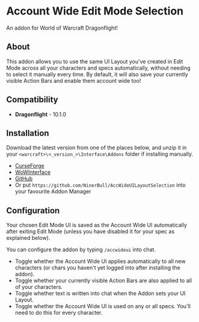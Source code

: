 # Account Wide Edit Mode Selection

An addon for World of Warcraft Dragonflight!

## About
This addon allows you to use the same UI Layout you've created in Edit Mode across all your characters and specs automatically, without needing to select it manually every time.
By default, it will also save your currently visible Action Bars and enable them account wide too!

## Compatibility
* **Dragonflight** - 10.1.0

## Installation
Download the latest version from one of the places below, and unzip it in your `<warcraft>\<_version_>\Interface\Addons` folder if installing manually.

* [CurseForge](https://www.curseforge.com/wow/addons/account-wide-ui)
* [WoWInterface](https://www.wowinterface.com/downloads/info26459-AccountWideUILayoutSelection.html)
* [GitHub](https://github.com/NinerBull/AccWideUILayoutSelection/releases/latest)
* Or put `https://github.com/NinerBull/AccWideUILayoutSelection` into your favourite Addon Manager


## Configuration
Your chosen Edit Mode UI is saved as the Account Wide UI automatically after exiting Edit Mode (unless you have disabled it for your spec as explained below).

You can configure the addon by typing `/accwideui` into chat.

* Toggle whether the Account Wide UI applies automatically to all new characters (or chars you haven't yet logged into after installing the addon).
* Toggle whether your currently visible Action Bars are also applied to all of your characters.
* Toggle whether text is written into chat when the Addon sets your UI Layout.
* Toggle whether the Account Wide UI is used on any or all specs. You'll need to do this for every character.

